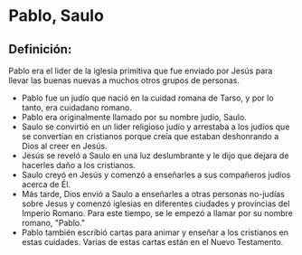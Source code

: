 # Pablo, Saulo

## Definición: 

Pablo era el lider de la iglesia primitiva que fue enviado por Jesús para llevar las buenas nuevas a muchos otros grupos de personas.

* Pablo fue un judío que nació en la cuidad romana de Tarso, y por lo tanto, era cuidadano romano.
* Pablo era originalmente llamado por su nombre judío, Saulo.
* Saulo se convirtió en un lider religioso judío y arrestaba a los judíos que se convertían en cristianos porque creía que estaban deshonrando a Dios al creer en Jesús.
* Jesús se reveló a Saulo en una luz deslumbrante y le dijo que dejara de hacerles daño a los cristianos.
* Saulo creyó en Jesús y comenzó a enseñarles a sus compañeros judíos acerca de Él.
* Más tarde, Dios envió a Saulo a enseñarles a otras  personas no-judías sobre Jesus y comenzó iglesias en diferentes ciudades y provincias del Imperio Romano.  Para este tiempo, se le empezó a llamar por su nombre romano, "Pablo."
* Pablo también escribió cartas para animar y enseñar a los cristianos en estas cuidades. Varias de estas cartas están en el Nuevo Testamento.

